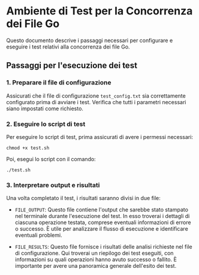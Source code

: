 # Ambiente di Test per la Concorrenza dei File Go

Questo documento descrive i passaggi necessari per configurare e eseguire i test relativi alla concorrenza dei file Go.

## Passaggi per l'esecuzione dei test

### 1. Preparare il file di configurazione

Assicurati che il file di configurazione `test_config.txt` sia correttamente configurato prima di avviare i test. Verifica che tutti i parametri necessari siano impostati come richiesto.

### 2. Eseguire lo script di test

Per eseguire lo script di test, prima assicurati di avere i permessi necessari:

`chmod +x test.sh`

Poi, esegui lo script con il comando:

`./test.sh`

### 3. Interpretare output e risultati

Una volta completato il test, i risultati saranno divisi in due file:

- `FILE_OUTPUT`: Questo file contiene l'output che sarebbe stato stampato nel terminale durante l'esecuzione del test. In esso troverai i dettagli di ciascuna operazione testata, comprese eventuali informazioni di errore o successo. È utile per analizzare il flusso di esecuzione e identificare eventuali problemi.
  
- `FILE_RESULTS`: Questo file fornisce i risultati delle analisi richieste nel file di configurazione. Qui troverai un riepilogo dei test eseguiti, con informazioni su quali operazioni hanno avuto successo o fallito. È importante per avere una panoramica generale dell'esito dei test.

